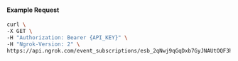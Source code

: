 <!-- Code generated for API Clients. DO NOT EDIT. -->

#### Example Request

```bash
curl \
-X GET \
-H "Authorization: Bearer {API_KEY}" \
-H "Ngrok-Version: 2" \
https://api.ngrok.com/event_subscriptions/esb_2qNwj9qGqDxb7GyJNAUtOQF3h5L/sources/ip_policy_updated.v0
```
